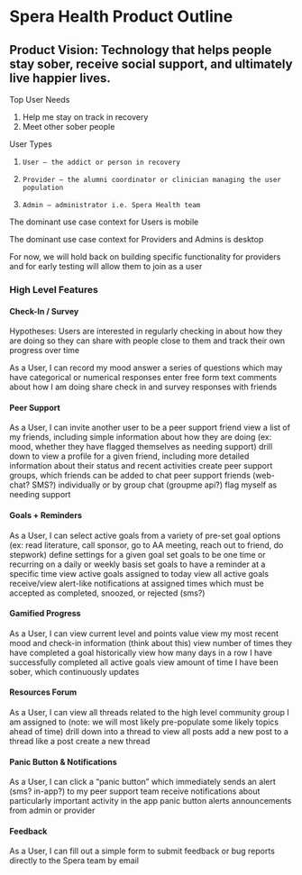 <h1>Spera Health Product Outline</h1>
 
 
<h2> Product Vision: Technology that helps people stay sober, receive social support, and ultimately live happier lives. </h2>

Top User Needs
1. Help me stay on track in recovery
2. Meet other sober people
 
 
User Types

1.     User – the addict or person in recovery
2.     Provider – the alumni coordinator or clinician managing the user population
3.     Admin – administrator i.e. Spera Health team

The dominant use case context for Users is mobile 

The dominant use case context for Providers and Admins is desktop

For now, we will hold back on building specific functionality for providers and for early testing will allow them to join as a user
 
 

<h3>High Level Features</h3>


<h4>Check-In / Survey</h4>
 
Hypotheses: Users are interested in regularly checking in about how they are doing so they can share with people close to them and track their own progress over time

As a User, I can
record my mood 
answer a series of questions which may have categorical or numerical responses 
enter free form text comments about how I am doing
share check in and survey responses with friends


<h4>Peer Support</h4>

As a User, I can
invite another user to be a peer support friend
view a list of my friends, including simple information about how they are doing (ex: mood, whether they have flagged themselves as needing support)
drill down to view a profile for a given friend, including more detailed information about their status and recent activities 
create peer support groups, which friends can be added to
chat peer support friends (web-chat? SMS?) individually or by group chat (groupme api?)
flag myself as needing support


<h4>Goals + Reminders</h4>

As a User, I can
select active goals from a variety of pre-set goal options (ex: read literature, call sponsor, go to AA meeting, reach out to friend, do stepwork)
define settings for a given goal 
set goals to be one time or recurring on a daily or weekly basis
set goals to have a reminder at a specific time
view active goals assigned to today
view all active goals
receive/view alert-like notifications at assigned times which must be accepted as completed, snoozed, or rejected (sms?)


<h4>Gamified Progress</h4>

As a User, I can
view current level and points value
view my most recent mood and check-in information (think about this)
view number of times they have completed a goal historically
view how many days in a row I have successfully completed all active goals
view amount of time I have been sober, which continuously updates
 
 
<h4>Resources Forum</h4>

As a User, I can
view all threads related to the high level community group I am assigned to (note: we will most likely pre-populate some likely topics ahead of time)
drill down into a thread to view all posts
add a new post to a thread
like a post
create a new thread



<h4>Panic Button & Notifications </h4>
As a User, I can
click a “panic button” which immediately sends an alert (sms? in-app?) to my peer support team
receive notifications about particularly important activity in the app
panic button alerts
announcements from admin or provider

<h4>Feedback </h4>

As a User, I can
fill out a simple form to submit feedback or bug reports directly to the Spera team by email
 
